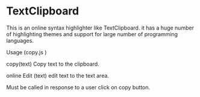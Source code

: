 # TextClipboard
This is an online syntax highlighter like TextClipboard. it has a huge number of highlighting themes and support for large number of programming languages.

Usage (copy.js )
<script src="copy.js" type="text/javascript"></script>

copy(text)
Copy text to the clipboard.

online Edit (text)
edit text to the text area.

Must be called in response to a user click on copy button.
